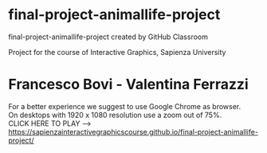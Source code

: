 # final-project-animallife-project
final-project-animallife-project created by GitHub Classroom

Project for the course of Interactive Graphics, Sapienza University  
# Francesco Bovi - Valentina Ferrazzi
For a better experience we suggest to use Google Chrome as browser.  
On desktops with 1920 x 1080 resolution use a zoom out of 75%.  
CLICK HERE TO PLAY --> https://sapienzainteractivegraphicscourse.github.io/final-project-animallife-project/  
